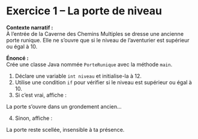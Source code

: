 # Exercice 1 – La porte de niveau

**Contexte narratif :**  
À l’entrée de la Caverne des Chemins Multiples se dresse une ancienne porte runique. Elle ne s’ouvre que si le niveau de l’aventurier est supérieur ou égal à 10.

**Énoncé :**  
Crée une classe Java nommée `PorteRunique` avec la méthode `main`.  
1. Déclare une variable `int niveau` et initialise-la à 12.  
2. Utilise une condition `if` pour vérifier si le niveau est supérieur ou égal à 10.  
3. Si c’est vrai, affiche :  

La porte s’ouvre dans un grondement ancien...

4. Sinon, affiche :  

La porte reste scellée, insensible à ta présence.

